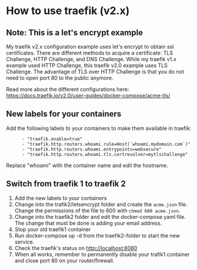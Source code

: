 # How to use traefik (v2.x)

## Note: This is a let's encrypt example

My traefik v2.x configuration example uses let's encrypt to obtain ssl certificates. There are different methods to acquire a certificate: TLS Challenge, HTTP Challenge, and DNS Challenge. While my traefik v1.x example used HTTP Challenge, this traefik v2.0 example uses TLS Challenge. The advantage of TLS over HTTP Challenge is that you do not need to open port 80 to the public anymore.

Read more about the different configurations here: <https://docs.traefik.io/v2.0/user-guides/docker-compose/acme-tls/>

## New labels for your containers

Add the following labels to your containers to make them available in traefik:

```
      - "traefik.enable=true"
      - "traefik.http.routers.whoami.rule=Host(`whoami.mydomain.com`)"
      - "traefik.http.routers.whoami.entrypoints=websecure"
      - "traefik.http.routers.whoami.tls.certresolver=mytlschallenge"
```

Replace "whoami" with the container name and edit the hostname.

## Switch from traefik 1 to traefik 2

1. Add the new labels to your containers
2. Change into the trafik2/letsencrypt folder and create the ```acme.json``` file. Change the permissions of the file to 600 with ```chmod 600 acme.json```.
3. Change into the traefik2 folder and edit the docker-compose.yaml file. The change that must be done is adding your email address.
4. Stop your old traefik1 container
5. Run docker-compose up -d from the traefik2-folder to start the new service.
6. Check the traefik's status on <http://localhost:8080>
7. When all works, remember to permanently disable your trafik1 container and close port 80 on your router/firewall.
